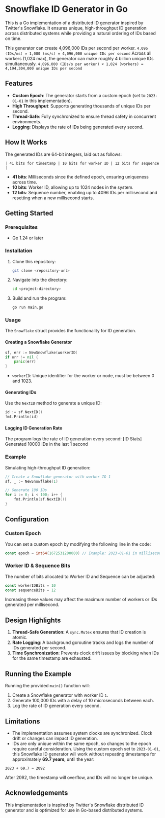# Snowflake ID Generator in Go

This is a Go implementation of a distributed ID generator inspired by Twitter's Snowflake. It ensures unique, high-throughput ID generation across distributed systems while providing a natural ordering of IDs based on time.

This generator can create 4,096,000 IDs per second per worker. `4,096 (IDs/ms) × 1,000 (ms/s) = 4,096,000 unique IDs per second` 
Across all workers (1,024 max), the generator can make roughly 4 billion unique IDs simultaneously. `4,096,000 (IDs/s per worker) × 1,024 (workers) = 4,194,304,000 unique IDs per second`

## Features

- **Custom Epoch**: The generator starts from a custom epoch (set to `2023-01-01` in this implementation).
- **High Throughput**: Supports generating thousands of unique IDs per second.
- **Thread-Safe**: Fully synchronized to ensure thread safety in concurrent environments.
- **Logging**: Displays the rate of IDs being generated every second.

## How It Works

The generated IDs are 64-bit integers, laid out as follows:

`| 41 bits for timestamp | 10 bits for worker ID | 12 bits for sequence |`

- **41 bits**: Milliseconds since the defined epoch, ensuring uniqueness across time.
- **10 bits**: Worker ID, allowing up to 1024 nodes in the system.
- **12 bits**: Sequence number, enabling up to 4096 IDs per millisecond and resetting when a new millisecond starts.

## Getting Started

### Prerequisites

- Go 1.24 or later

### Installation

1. Clone this repository:
   ```bash
   git clone <repository-url>
   ```
2. Navigate into the directory:
   ```bash
   cd <project-directory>
   ```
3. Build and run the program:
   ```bash
   go run main.go
   ```

### Usage

The `Snowflake` struct provides the functionality for ID generation.

#### Creating a Snowflake Generator

```go
sf, err := NewSnowflake(workerID)
if err != nil {
    panic(err)
}
```

- `workerID`: Unique identifier for the worker or node, must be between 0 and 1023.

#### Generating IDs

Use the `NextID` method to generate a unique ID:
```go
id := sf.NextID()
fmt.Println(id)
```

#### Logging ID Generation Rate

The program logs the rate of ID generation every second:
[ID Stats] Generated 10000 IDs in the last 1 second


### Example

Simulating high-throughput ID generation:
```go
// Create a Snowflake generator with worker ID 1
sf, _ := NewSnowflake(1)

// Generate 100 IDs
for i := 0; i < 100; i++ {
    fmt.Println(sf.NextID())
}
```

## Configuration

### Custom Epoch

You can set a custom epoch by modifying the following line in the code:
```go
const epoch = int64(1672531200000) // Example: 2023-01-01 in milliseconds
```

### Worker ID & Sequence Bits

The number of bits allocated to Worker ID and Sequence can be adjusted:
```go
const workerIDBits = 10
const sequenceBits = 12
```

Increasing these values may affect the maximum number of workers or IDs generated per millisecond.

## Design Highlights

1. **Thread-Safe Generation**: A `sync.Mutex` ensures that ID creation is atomic.
2. **Rate Logging**: A background goroutine tracks and logs the number of IDs generated per second.
3. **Time Synchronization**: Prevents clock drift issues by blocking when IDs for the same timestamp are exhausted.

## Running the Example

Running the provided `main()` function will:
1. Create a Snowflake generator with worker ID `1`.
2. Generate 100,000 IDs with a delay of 10 microseconds between each.
3. Log the rate of ID generation every second.

## Limitations

- The implementation assumes system clocks are synchronized. Clock drift or changes can impact ID generation.
- IDs are only unique within the same epoch, so changes to the epoch require careful consideration. Using the custom epoch set to `2023-01-01`, this Snowflake ID generator will work without repeating timestamps for approximately **69.7 years**, until the year:
``` 
2023 + 69.7 ≈ 2092
```
After 2092, the timestamp will overflow, and IDs will no longer be unique.



## Acknowledgements

This implementation is inspired by Twitter's Snowflake distributed ID generator and is optimized for use in Go-based distributed systems.
